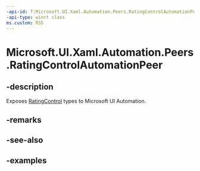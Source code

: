 ```yaml
---
-api-id: T:Microsoft.UI.Xaml.Automation.Peers.RatingControlAutomationPeer
-api-type: winrt class
ms.custom: RS5
---
```

<!-- Class syntax.
public class RatingControlAutomationPeer : FrameworkElementAutomationPeer, FrameworkElementAutomationPeer
-->

# Microsoft.UI.Xaml.Automation.Peers.RatingControlAutomationPeer

## -description

Exposes [RatingControl](../microsoft.ui.xaml.controls/ratingcontrol.md) types to Microsoft UI Automation.

## -remarks

## -see-also

## -examples
